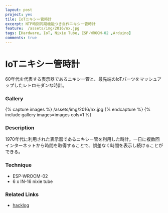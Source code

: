 ```yaml
---
layout: post
project: yes
tile: IoTニキシー管時計
excerpt: NTP時刻同期機能つき自作ニキシー管時計
feature:  /assets/img/2016/nx.jpg
tags: [Hardware, IoT, Nixie Tube, ESP-WROOM-02 ,Arduino]
comments: true
---
```


# IoTニキシー管時計

60年代を代表する表示器であるニキシー管と、最先端のIoTパーツをマッシュアップしたレトロモダンな時計。

### Gallery

{% capture images %}
  /assets/img/2016/nx.jpg
{% endcapture %}
{% include gallery images=images cols=1 %}


### Description

  1970年代に利用された表示器であるニキシー管を利用した時計。一日に複数回インターネットから時間を取得することで、誤差なく時間を表示し続けることができる。

### Technique

  * ESP-WROOM-02
  * 6 x IN-16 nixie tube

### Related Links

  * [hacklog](http://hacklog.jp/works/49588)
